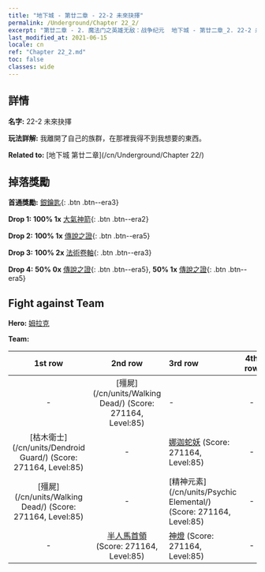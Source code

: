 ```yaml
---
title: "地下城 - 第廿二章 - 22-2 未來抉擇"
permalink: /Underground/Chapter 22_2/
excerpt: "第廿二章 - 2. 魔法门之英雄无敌：战争纪元  地下城 - 第廿二章_2. 22-2 未來抉擇"
last_modified_at: 2021-06-15
locale: cn
ref: "Chapter 22_2.md"
toc: false
classes: wide
---
```


## 詳情

 **名字:** 22-2 未來抉擇

 **玩法詳解:**       我離開了自己的族群，在那裡我得不到我想要的東西。

 **Related to:** [地下城 第廿二章](/cn/Underground/Chapter 22/)

## 掉落獎勵

 **首通獎勵:** [銀鑰匙](/cn/Items/con_693/){: .btn .btn--era3}

 **Drop 1:** **100% 1x** [大氣神箭](/cn/Items/her_449/){: .btn .btn--era2}

 **Drop 2:** **100% 1x** [傳說之證](/cn/Items/mat_88/){: .btn .btn--era5}

 **Drop 3:** **100% 2x** [法術卷軸](/cn/Items/con_694/){: .btn .btn--era3}

 **Drop 4:** **50% 0x** [傳說之證](/cn/Items/mat_81/){: .btn .btn--era5}, **50% 1x** [傳說之證](/cn/Items/mat_81/){: .btn .btn--era5}


## Fight against Team
 **Hero:** [姆拉克](/cn/heroes/Mullich/)

 **Team:**


  | 1st row | 2nd row | 3rd row | 4th row |
  |:----:|:----:|:----|:----:|
  | - | [殭屍](/cn/units/Walking Dead/) (Score: 271164, Level:85)  | - | - |
  | [枯木衛士](/cn/units/Dendroid Guard/) (Score: 271164, Level:85)  | - | [娜迦蛇妖](/cn/units/Naga/) (Score: 271164, Level:85)  | - |
  | [殭屍](/cn/units/Walking Dead/) (Score: 271164, Level:85)  | - | [精神元素](/cn/units/Psychic Elemental/) (Score: 271164, Level:85)  | - |
  | - | [半人馬首領](/cn/units/Centaur/) (Score: 271164, Level:85)  | [神燈](/cn/units/Genie/) (Score: 271164, Level:85)  | - |


